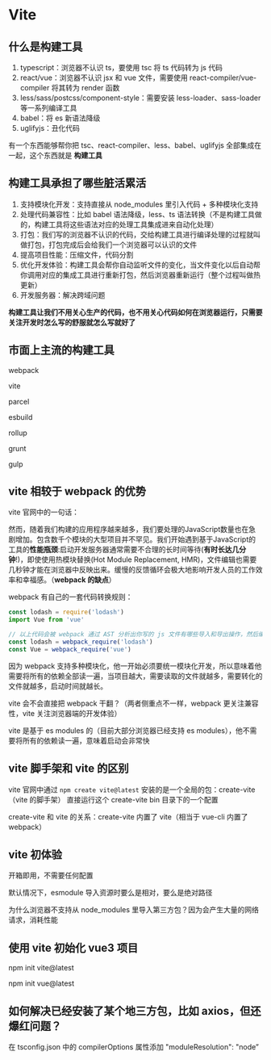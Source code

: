 # Vite

## 什么是构建工具
1. typescript：浏览器不认识 ts，要使用 tsc 将 ts 代码转为 js 代码
2. react/vue：浏览器不认识 jsx 和 vue 文件，需要使用 react-compiler/vue-compiler 将其转为 render 函数
3. less/sass/postcss/component-style：需要安装 less-loader、sass-loader 等一系列编译工具
4. babel：将 es 新语法降级
5. uglifyjs：丑化代码

有一个东西能够帮你把 tsc、react-compiler、less、babel、uglifyjs 全部集成在一起，这个东西就是 **构建工具**

## 构建工具承担了哪些脏活累活
1. 支持模块化开发：支持直接从 node_modules 里引入代码 + 多种模块化支持
2. 处理代码兼容性：比如 babel 语法降级，less、ts 语法转换（不是构建工具做的，构建工具将这些语法对应的处理工具集成进来自动化处理）
3. 打包：我们写的浏览器不认识的代码，交给构建工具进行编译处理的过程就叫做打包，打包完成后会给我们一个浏览器可以认识的文件
4. 提高项目性能：压缩文件，代码分割
5. 优化开发体验：构建工具会帮你自动监听文件的变化，当文件变化以后自动帮你调用对应的集成工具进行重新打包，然后浏览器重新运行（整个过程叫做热更新）
6. 开发服务器：解决跨域问题

**构建工具让我们不用关心生产的代码，也不用关心代码如何在浏览器运行，只需要关注开发时怎么写的舒服就怎么写就好了**

## 市面上主流的构建工具
webpack

vite

parcel

esbuild

rollup

grunt

gulp

## vite 相较于 webpack 的优势
vite 官网中的一句话：

然而，随着我们构建的应用程序越来越多，我们要处理的JavaScript数量也在急剧增加。包含数千个模块的大型项目并不罕见。我们开始遇到基于JavaScript的工具的**性能瓶颈**:启动开发服务器通常需要不合理的长时间等待(**有时长达几分钟**!)，即使使用热模块替换(Hot Module Replacement, HMR)，文件编辑也需要几秒钟才能在浏览器中反映出来。缓慢的反馈循环会极大地影响开发人员的工作效率和幸福感。（**webpack 的缺点**）

webpack 有自己的一套代码转换规则：
```javascript
const lodash = require('lodash')
import Vue from 'vue'

// 以上代码会被 webpack 通过 AST 分析出你写的 js 文件有哪些导入和导出操作，然后编译成：
const lodash = webpack_require('lodash')
const Vue = webpack_require('vue')
```
因为 webpack 支持多种模块化，他一开始必须要统一模块化开发，所以意味着他需要将所有的依赖全部读一遍，当项目越大，需要读取的文件就越多，需要转化的文件就越多，启动时间就越长。

vite 会不会直接把 webpack 干翻？（两者侧重点不一样，webpack 更关注兼容性，vite 关注浏览器端的开发体验）

vite 是基于 es modules 的（目前大部分浏览器已经支持 es modules），他不需要将所有的依赖读一遍，意味着启动会非常快

## vite 脚手架和 vite 的区别
vite 官网中通过 `npm create vite@latest` 安装的是一个全局的包：create-vite（vite 的脚手架）
直接运行这个 create-vite bin 目录下的一个配置

create-vite 和 vite 的关系：create-vite 内置了 vite（相当于 vue-cli 内置了 webpack）

## vite 初体验
开箱即用，不需要任何配置

默认情况下，esmodule 导入资源时要么是相对，要么是绝对路径

为什么浏览器不支持从 node_modules 里导入第三方包？因为会产生大量的网络请求，消耗性能

## 使用 vite 初始化 vue3 项目
npm init vite@latest

npm init vue@latest

## 如何解决已经安装了某个地三方包，比如 axios，但还爆红问题？
在 tsconfig.json 中的 compilerOptions 属性添加 "moduleResolution": "node”